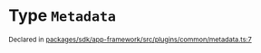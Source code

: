 # Type `Metadata`
<sub>Declared in [packages/sdk/app-framework/src/plugins/common/metadata.ts:7](https://github.com/dxos/dxos/blob/ee0bfefcb/packages/sdk/app-framework/src/plugins/common/metadata.ts#L7)</sub>







